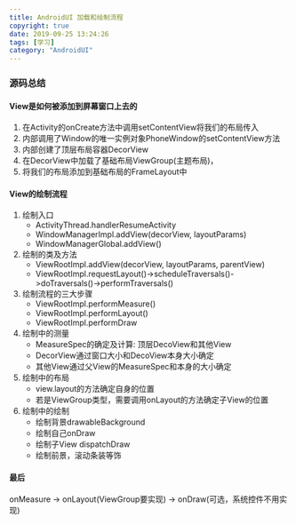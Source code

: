 ```yaml
---
title: AndroidUI 加载和绘制流程
copyright: true
date: 2019-09-25 13:24:26
tags: [学习]
category: "AndroidUI"
---
```

### 源码总结
#### View是如何被添加到屏幕窗口上去的
1. 在Activity的onCreate方法中调用setContentView将我们的布局传入
2. 内部调用了Window的唯一实例对象PhoneWindow的setContentView方法
3. 内部创建了顶层布局容器DecorView
4. 在DecorView中加载了基础布局ViewGroup(主题布局)，
5. 将我们的布局添加到基础布局的FrameLayout中 

#### View的绘制流程
1. 绘制入口
    * ActivityThread.handlerResumeActivity
    * WindowManagerImpl.addView(decorView, layoutParams)
    * WindowManagerGlobal.addView()
2. 绘制的类及方法
    * ViewRootImpl.addView(decorView, layoutParams, parentView)
    * ViewRootImpl.requestLayout()->scheduleTraversals()->doTraversals()->performTraversals()
3. 绘制流程的三大步骤
    * ViewRootImpl.performMeasure()
    * ViewRootImpl.performLayout()
    * ViewRootImpl.performDraw
4. 绘制中的测量
    * MeasureSpec的确定及计算: 顶层DecoView和其他View
    * DecorView通过窗口大小和DecoView本身大小确定
    * 其他View通过父View的MeasureSpec和本身的大小确定
5. 绘制中的布局
    * view.layout的方法确定自身的位置
    * 若是ViewGroup类型，需要调用onLayout的方法确定子View的位置
6. 绘制中的绘制
    * 绘制背景drawableBackground
    * 绘制自己onDraw
    * 绘制子View  dispatchDraw
    * 绘制前景，滚动条装等饰

#### 最后
onMeasure -> onLayout(ViewGroup要实现) -> onDraw(可选，系统控件不用实现)

